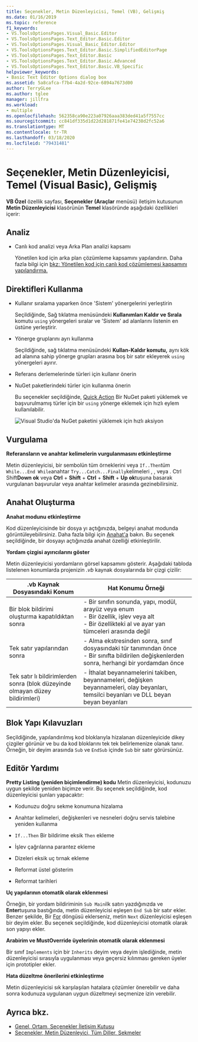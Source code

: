 ```yaml
---
title: Seçenekler, Metin Düzenleyicisi, Temel (VB), Gelişmiş
ms.date: 01/16/2019
ms.topic: reference
f1_keywords:
- VS.ToolsOptionsPages.Visual_Basic.Editor
- VS.ToolsOptionsPages.Text_Editor.Basic.Editor
- VS.ToolsOptionsPages.Visual_Basic_Editor.Editor
- VS.ToolsOptionsPages.Text_Editor.Basic.SimplifiedEditorPage
- VS.ToolsOptionsPages.Text_Editor.Basic
- VS.ToolsOptionsPages.Text_Editor.Basic.Advanced
- VS.ToolsOptionsPages.Text_Editor.Basic.VB_Specific
helpviewer_keywords:
- Basic Text Editor Options dialog box
ms.assetid: 5a8cafca-f7b4-4a2d-92ce-6894a7673d00
author: TerryGLee
ms.author: tglee
manager: jillfra
ms.workload:
- multiple
ms.openlocfilehash: 562358ca90e223a07926aaa383ded41a5f7557cc
ms.sourcegitcommit: cc841df335d1d22d281871fe41e74238d2fc52a6
ms.translationtype: MT
ms.contentlocale: tr-TR
ms.lasthandoff: 03/18/2020
ms.locfileid: "79431481"
---
```

# <a name="options-text-editor-basic-visual-basic-advanced"></a>Seçenekler, Metin Düzenleyicisi, Temel (Visual Basic), Gelişmiş
**VB Özel** özellik sayfası, **Seçenekler** **(Araçlar** menüsü) iletişim kutusunun **Metin Düzenleyicisi** klasörünün **Temel** klasöründe aşağıdaki özellikleri içerir:

## <a name="analysis"></a>Analiz

- Canlı kod analizi veya Arka Plan analizi kapsamı

   Yönetilen kod için arka plan çözümleme kapsamını yapılandırın. Daha fazla bilgi için [bkz: Yönetilen kod için canlı kod çözümlemesi kapsamını yapılandırma.](../../code-quality/configure-live-code-analysis-scope-managed-code.md)

## <a name="using-directives"></a>Direktifleri Kullanma

- Kullanır sıralama yaparken önce 'Sistem' yönergelerini yerleştirin

   Seçildiğinde, Sağ tıklatma menüsündeki **Kullanımları Kaldır ve Sırala** komutu `using` yönergeleri sıralar ve 'Sistem' ad alanlarını listenin en üstüne yerleştirir.

- Yönerge gruplarını ayrı kullanma

   Seçildiğinde, sağ tıklatma menüsündeki **Kullan-Kaldır komutu,** aynı kök ad alanına sahip yönerge grupları arasına boş bir satır ekleyerek `using` yönergeleri ayırır.

- Referans derlemelerinde türleri için kullanır önerin
- NuGet paketlerindeki türler için kullanma önerin

   Bu seçenekler seçildiğinde, [Quick Action](../quick-actions.md) Bir NuGet paketi yüklemek ve başvurulmamış türler için bir `using` yönerge eklemek için hızlı eylem kullanılabilir.

   ![Visual Studio'da NuGet paketini yüklemek için hızlı aksiyon](media/nuget-lightbulb.png)

## <a name="highlighting"></a>Vurgulama

 **Referansların ve anahtar kelimelerin vurgulanmasını etkinleştirme**

Metin düzenleyicisi, bir sembolün tüm örneklerini veya `If..Then`tüm `While...End While`anahtar `Try...Catch...Finally`kelimeleri , , veya . Ctrl Shift**Down ok** veya **Ctrl** + **Shift** +  **Ctrl** + **Shift** + **Up ok**tuşuna basarak vurgulanan başvurular veya anahtar kelimeler arasında gezinebilirsiniz.

## <a name="outlining"></a>Anahat Oluşturma

**Anahat modunu etkinleştirme**

Kod düzenleyicisinde bir dosya yı açtığınızda, belgeyi anahat modunda görüntüleyebilirsiniz. Daha fazla bilgi için [Anahat'a](../../ide/outlining.md) bakın. Bu seçenek seçildiğinde, bir dosyayı açtığınızda anahat özelliği etkinleştirilir.

**Yordam çizgisi ayırıcılarını göster**

Metin düzenleyicisi yordamların görsel kapsamını gösterir. Aşağıdaki tabloda listelenen konumlarda projenizin *.vb* kaynak dosyalarında bir çizgi çizilir:

|.vb Kaynak Dosyasındaki Konum|Hat Konumu Örneği|
|---------------------------------|------------------------------|
|Bir blok bildirimi oluşturma kapatıldıktan sonra|- Bir sınıfın sonunda, yapı, modül, arayüz veya enum<br />- Bir özellik, işlev veya alt<br />- Bir özellikteki al ve ayar yan tümceleri arasında değil|
|Tek satır yapılarından sonra|- Alma ekstresinden sonra, sınıf dosyasındaki tür tanımından önce<br />- Bir sınıfta bildirilen değişkenlerden sonra, herhangi bir yordamdan önce|
|Tek satır lı bildirimlerden sonra (blok düzeyinde olmayan düzey bildirimleri)|- İthalat beyannamelerini takiben, beyannameleri, değişken beyannameleri, olay beyanları, temsilci beyanları ve DLL beyan beyan beyanları|

## <a name="block-structure-guides"></a>Blok Yapı Kılavuzları

Seçildiğinde, yapılandırılmış kod bloklarıyla hizalanan düzenleyicide dikey çizgiler görünür ve bu da kod bloklarını tek tek belirlemenize olanak tanır. Örneğin, bir deyim arasında `Sub` ve `EndSub` içinde `Sub` bir satır görürsünüz.

## <a name="editor-help"></a>Editör Yardımı

**Pretty Listing (yeniden biçimlendirme) kodu** Metin düzenleyicisi, kodunuzu uygun şekilde yeniden biçimze verir. Bu seçenek seçildiğinde, kod düzenleyicisi şunları yapacaktır:

- Kodunuzu doğru sekme konumuna hizalama

- Anahtar kelimeleri, değişkenleri ve nesneleri doğru servis talebine yeniden kullanma

- `If...Then` Bir bildirime eksik `Then` ekleme

- İşlev çağrılarına parantez ekleme

- Dizeleri eksik uç tırnak ekleme

- Reformat üstel gösterim

- Reformat tarihleri

**Uç yapılarının otomatik olarak eklenmesi**

Örneğin, bir yordam bildiriminin `Sub Main`ilk satırı yazdığınızda ve **Enter**tuşuna bastığında, metin düzenleyicisi eşleşen `End Sub` bir satır ekler. Benzer şekilde, Bir [For](/dotnet/visual-basic/language-reference/statements/for-next-statement) döngüsü eklerseniz, metin `Next` düzenleyicisi eşleşen bir deyim ekler. Bu seçenek seçildiğinde, kod düzenleyicisi otomatik olarak son yapıyı ekler.

**Arabirim ve MustOverride üyelerinin otomatik olarak eklenmesi**

Bir sınıf `Implements` için bir `Inherits` deyim veya deyim işlediğinde, metin düzenleyicisi sırasıyla uygulanması veya geçersiz kılınması gereken üyeler için prototipler ekler.

**Hata düzeltme önerilerini etkinleştirme**

Metin düzenleyicisi sık karşılaşılan hatalara çözümler önerebilir ve daha sonra kodunuza uygulanan uygun düzeltmeyi seçmenize izin verebilir.

## <a name="see-also"></a>Ayrıca bkz.

- [Genel, Ortam, Seçenekler İletişim Kutusu](../../ide/reference/general-environment-options-dialog-box.md)
- [Seçenekler, Metin Düzenleyici, Tüm Diller, Sekmeler](../../ide/reference/options-text-editor-all-languages-tabs.md)
